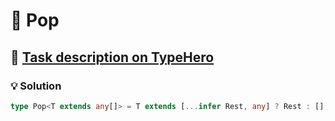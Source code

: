 # 📝 Pop

## 🔗 [Task description on TypeHero](https://typehero.dev/challenge/pop)

### 💡 Solution

```typescript
type Pop<T extends any[]> = T extends [...infer Rest, any] ? Rest : [];
```
